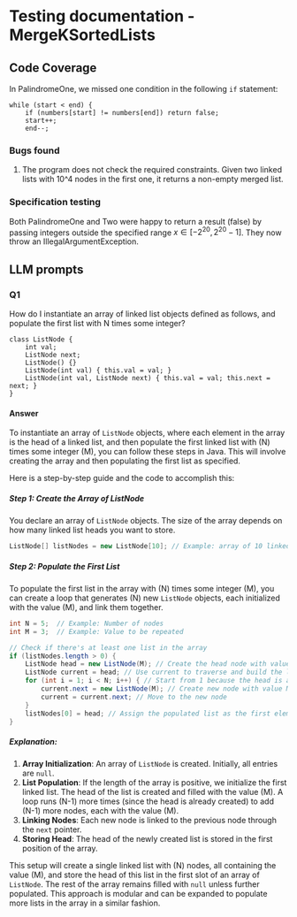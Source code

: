 
# Testing documentation - MergeKSortedLists

<!-- ## Specification testing

### 1. Understanding the requirements

### 2. Exploring the program 

### 3. Analyze properties of inputs and outputs and find partitions

| partition | expected output |
| --- | --- |
| `type(x) != int` | `null` |
| $x$ is `null`: |`null` (unspecified)|

### 4. Analyze the boundaries

### 5. Devise test cases

### 6. Implement the automated test cases

See implementation.

### 7. Use creativity and experience to enhance the test suite -->

## Code Coverage


<!-- Use Jacoco. Describe which conditions, branches, or lines did you miss with specification-based testing (if any), and what tests did you add to cover them -->

In PalindromeOne, we missed one condition in the following `if` statement:
```
while (start < end) {
    if (numbers[start] != numbers[end]) return false;
    start++;
    end--;
``` 


### Bugs found

1. The program does not check the required constraints. Given two linked lists with 10^4 nodes in the first one, it returns a non-empty merged list.


### Specification testing

Both PalindromeOne and Two were happy to return a result (false) by passing integers outside the specified range $x \in [-2^{20}, 2^{20}-1]$. They now throw an IllegalArgumentException. 




## LLM prompts

### Q1 

How do I instantiate an array of linked list objects defined as follows, and populate the first list with N times some integer?
```
class ListNode {
    int val;
    ListNode next;
    ListNode() {}
    ListNode(int val) { this.val = val; }
    ListNode(int val, ListNode next) { this.val = val; this.next = next; }
}
```

#### Answer

 To instantiate an array of `ListNode` objects, where each element in the array is the head of a linked list, and then populate the first linked list with \(N\) times some integer \(M\), you can follow these steps in Java. This will involve creating the array and then populating the first list as specified.

Here is a step-by-step guide and the code to accomplish this:

##### Step 1: Create the Array of ListNode

You declare an array of `ListNode` objects. The size of the array depends on how many linked list heads you want to store.

```java
ListNode[] listNodes = new ListNode[10]; // Example: array of 10 linked list heads.
```

##### Step 2: Populate the First List

To populate the first list in the array with \(N\) times some integer \(M\), you can create a loop that generates \(N\) new `ListNode` objects, each initialized with the value \(M\), and link them together.

```java
int N = 5;  // Example: Number of nodes
int M = 3;  // Example: Value to be repeated

// Check if there's at least one list in the array
if (listNodes.length > 0) {
    ListNode head = new ListNode(M); // Create the head node with value M
    ListNode current = head; // Use current to traverse and build the list
    for (int i = 1; i < N; i++) { // Start from 1 because the head is already created
        current.next = new ListNode(M); // Create new node with value M and link it
        current = current.next; // Move to the new node
    }
    listNodes[0] = head; // Assign the populated list as the first element in the array
}
```

##### Explanation:

1. **Array Initialization**: An array of `ListNode` is created. Initially, all entries are `null`.
2. **List Population**: If the length of the array is positive, we initialize the first linked list. The head of the list is created and filled with the value \(M\). A loop runs \(N-1\) more times (since the head is already created) to add \(N-1\) more nodes, each with the value \(M\).
3. **Linking Nodes**: Each new node is linked to the previous node through the `next` pointer.
4. **Storing Head**: The head of the newly created list is stored in the first position of the array.

This setup will create a single linked list with \(N\) nodes, all containing the value \(M\), and store the head of this list in the first slot of an array of `ListNode`. The rest of the array remains filled with `null` unless further populated. This approach is modular and can be expanded to populate more lists in the array in a similar fashion.

